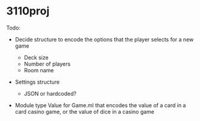 # 3110proj

Todo:

- Decide structure to encode the options that the player selects for a new game
  - Deck size
  - Number of players
  - Room name

- Settings structure
  - JSON or hardcoded?

- Module type Value for Game.ml that encodes the value of a card in a card casino game, or the value of dice in a casino game
